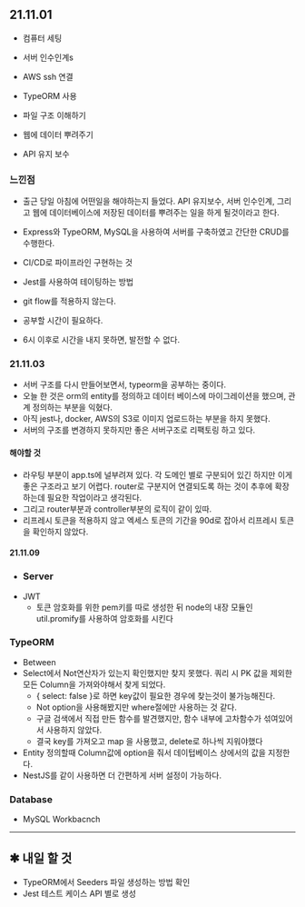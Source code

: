 ## 21.11.01
* 컴퓨터 세팅
* 서버 인수인계s
* AWS ssh 연결
* TypeORM 사용
* 파일 구조 이해하기

* 웹에 데이터 뿌려주기
* API 유지 보수
### 느낀점
* 출근 당일 아침에 어떤일을 해야하는지 들었다. API 유지보수, 서버 인수인계,
그리고 웹에 데이터베이스에 저장된 데이터를 뿌려주는 일을 하게 될것이라고 한다.
* Express와 TypeORM, MySQL을 사용하여 서버를 구축하였고 간단한 CRUD를 수행한다. 
* CI/CD로 파이프라인 구현하는 것
* Jest를 사용하여 테이팅하는 방법
* git flow를 적용하지 않는다. 

* 공부할 시간이 필요하다. 
* 6시 이후로 시간을 내지 못하면, 발전할 수 없다.

### 21.11.03
* 서버 구조를 다시 만들어보면서, typeorm을 공부하는 중이다. 
* 오늘 한 것은 orm의 entity를 정의하고 데이터 베이스에 마이그레이션을 했으며, 관계 정의하는 부분을 익혔다. 
* 아직 jest나, docker, AWS의 S3로 이미지 업로드하는 부분을 하지 못했다.
* 서버의 구조를 변경하지 못하지만 좋은 서버구조로 리팩토링 하고 있다.

#### 해야할 것
* 라우팅 부분이 app.ts에 널부려져 있다. 각 도메인 별로 구분되어 있긴 하지만 이게 좋은 구조라고 보기 어렵다. router로 구분지어 연결되도록 하는 것이 추후에 확장하는데 필요한 작업이라고 생각된다. 
* 그리고 router부분과 controller부분의 로직이 같이 있따. 
* 리프레시 토큰을 적용하지 않고 엑세스 토큰의 기간을 90d로 잡아서 리프레시 토큰을 확인하지 않았다. 

#### 21.11.09
#### 
* ### Server

- JWT
    - 토큰 암호화를 위한 pem키를 따로 생성한 뒤 node의 내장 모듈인 util.promify를 사용하여 암호화를 시킨다
### TypeORM

- Between
- Select에서 Not연산자가 있는지 확인했지만 찾지 못했다. 쿼리 시 PK 값을 제외한 모든 Column을 가져와야해서 찾게 되었다.
    - { select: false }로 하면 key값이 필요한 경우에 찾는것이 불가능해진다.
    - Not option을 사용해봤지만 where절에만 사용하는 것 같다.
    - 구글 검색에서 직접 만든 함수를 발견했지만, 함수 내부에 고차함수가 섞여있어서 사용하지 않았다.
    - 결국 key를 가져오고 map 을 사용했고, delete로 하나씩 지워야했다
- Entity 정의할때 Column값에 option을 줘서 데이텁베이스 상에서의 값을 지정한다.
- NestJS를 같이 사용하면 더 간편하게 서버 설정이 가능하다.

### Database

- MySQL Workbacnch

---

## ✱ 내일 할 것

- TypeORM에서 Seeders 파일 생성하는 방법 확인
- Jest 테스트 케이스 API 별로 생성